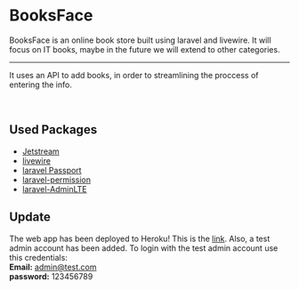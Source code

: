 # BooksFace

<p class="lead">BooksFace is an online book store built using laravel and livewire. It will focus on IT books, maybe in the future we will extend to other categories.</p>
<hr class="my-4">
<p>It uses an API to add books, in order to streamlining the proccess of entering the info.</p>
<br>

## Used Packages

<ul>
    <li><a href="https://jetstream.laravel.com">Jetstream</a></li>
    <li><a href="https://laravel-livewire.com">livewire</a></li>
    <li><a href="https://laravel.com/docs/8.x/passport">laravel Passport</a></li>
    <li><a href="https://github.com/spatie/laravel-permission">laravel-permission</a></li>
    <li><a href="https://github.com/jeroennoten/Laravel-AdminLTE">laravel-AdminLTE</a></li>
</ul>

## Update

The web app has been deployed to Heroku! This is the <a href="https://booksface.herokuapp.com/">link</a>.
Also, a test admin account has been added. To login with the test admin account use this credentials:<br>
    <b>Email:</b> admin@test.com <br>
    <b>password:</b> 123456789